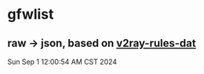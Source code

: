 # gfwlist
## raw -> json, based on [v2ray-rules-dat](https://github.com/Loyalsoldier/v2ray-rules-dat)
Sun Sep  1 12:00:54 AM CST 2024

